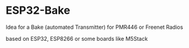 # ESP32-Bake

Idea for a Bake (automated Transmitter) for PMR446 or Freenet Radios

based on ESP32, ESP8266 or some boards like M5Stack
